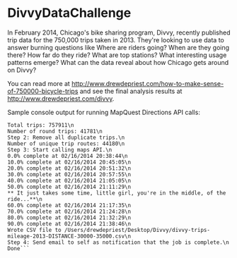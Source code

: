 DivvyDataChallenge
==================
In February 2014, Chicago's bike sharing program, Divvy, recently published trip data for the 750,000 trips taken in 2013. They're looking to use data to answer burning questions like Where are riders going? When are they going there? How far do they ride? What are top stations? What interesting usage patterns emerge? What can the data reveal about how Chicago gets around on Divvy?

You can read more at http://www.drewdepriest.com/how-to-make-sense-of-750000-bicycle-trips and see the final analysis results at http://www.drewdepriest.com/divvy.

Sample console output for running MapQuest Directions API calls:

```Step 1: Read in data from CSV files.\n
Total trips: 757911\n
Number of round trips: 41781\n
Step 2: Remove all duplicate trips.\n
Number of unique trip routes: 44180\n
Step 3: Start calling maps API.\n
0.0% complete at 02/16/2014 20:38:44\n
10.0% complete at 02/16/2014 20:45:05\n
20.0% complete at 02/16/2014 20:51:32\n
30.0% complete at 02/16/2014 20:57:55\n
40.0% complete at 02/16/2014 21:05:05\n
50.0% complete at 02/16/2014 21:11:29\n
** It just takes some time, little girl, you're in the middle, of the ride...**\n
60.0% complete at 02/16/2014 21:17:35\n
70.0% complete at 02/16/2014 21:24:28\n
80.0% complete at 02/16/2014 21:32:29\n
90.0% complete at 02/16/2014 21:38:46\n
Wrote CSV file to /Users/drewdepriest/Desktop/Divvy/divvy-trips-mileage-2013-DISTANCE-30000-35000.csv\n
Step 4: Send email to self as notification that the job is complete.\n
Done```
